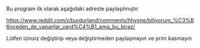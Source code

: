 Bu program ilk olarak aşağıdaki adreste paylaşılmıştır

https://www.reddit.com/r/burdurland/comments/hhyxne/biliyorum_%C3%B6nceden_de_yapanlar_vard%C4%B1_ama_bu_biraz/

Lütfen izinsiz değiştirip veya değiştirmeden paylaşmayın ve prim kasmayın
